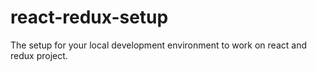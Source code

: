 # react-redux-setup
The setup for your local development environment to work on react and redux project.
